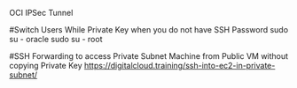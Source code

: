 OCI IPSec Tunnel


#Switch Users While Private Key when you do not have SSH Password
sudo su - oracle
sudo su - root


#SSH Forwarding to access Private Subnet Machine from Public VM without copying Private Key
https://digitalcloud.training/ssh-into-ec2-in-private-subnet/
